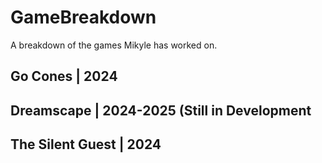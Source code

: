 # GameBreakdown
A breakdown of the games Mikyle has worked on.

## Go Cones | 2024

## Dreamscape | 2024-2025 (Still in Development

## The Silent Guest | 2024

## 
